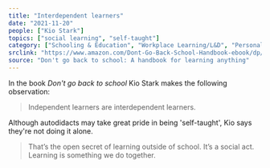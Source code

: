 ```yaml
---
title: "Interdependent learners"
date: "2021-11-20"
people: ["Kio Stark"]
topics: ["social learning", "self-taught"]
category: ["Schooling & Education", "Workplace Learning/L&D", "Personal Learning"]
srclink: "https://www.amazon.com/Dont-Go-Back-School-Handbook-ebook/dp/B00CKTMUMK/"
source: "Don't go back to school: A handbook for learning anything"
---
```


In the book _Don't go back to school_ Kio Stark makes the following observation:

> Independent learners are interdependent learners.

Although autodidacts may take great pride in being 'self-taught', Kio says they're not doing it alone.

> That’s the open secret of learning outside of school. It’s a social act. Learning is something we do together.